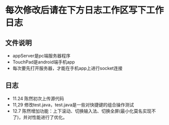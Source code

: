 # 每次修改后请在下方日志工作区写下工作日志

## 文件说明
- appServer是pc端服务器程序
- TouchPad是android端手机app
- 每次要先打开服务器，才能在手机app上进行socket连接

## 日志
- 11.24 陈然初次上传源代码
- 11,29 修改test.java，test.java是一些对快捷键的组合操作测试
- 12.7 陈然增加功能：上下滚动、切换输入法、切换全屏(最小化莫名实现不了)，并对性能进行了优化。
